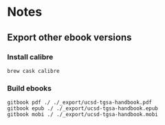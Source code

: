 # Notes

## Export other ebook versions

### Install calibre

```
brew cask calibre
```

### Build ebooks

```
gitbook pdf ./ ./_export/ucsd-tgsa-handbook.pdf
gitbook epub ./ ./_export/ucsd-tgsa-handbook.epub
gitbook mobi ./ ./_export/ucsd-tgsa-handbook.mobi
```